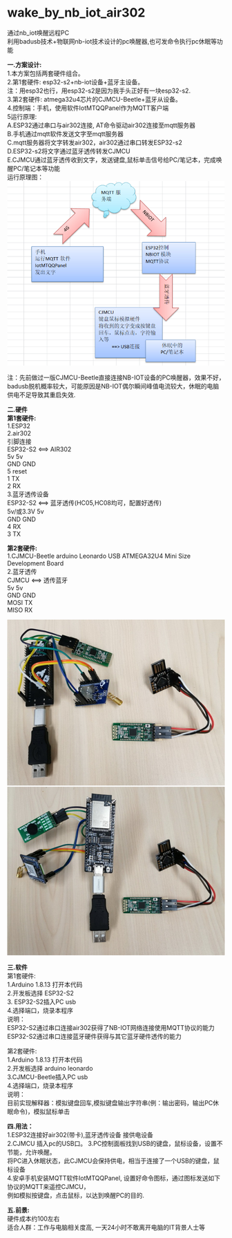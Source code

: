 # wake_by_nb_iot_air302
通过nb_iot唤醒远程PC <br/>
利用badusb技术+物联网nb-iot技术设计的pc唤醒器,也可发命令执行pc休眠等功能<br/>

 <b>一.方案设计:</b><br/>
1.本方案包括两套硬件组合。<br/>
2.第1套硬件: esp32-s2+nb-iot设备+蓝牙主设备。<br/>
  注：用esp32也行，用esp32-s2是因为我手头正好有一块esp32-s2.<br/>
3.第2套硬件: atmega32u4芯片的CJMCU-Beetle+蓝牙从设备。<br/>
4.控制端：手机，使用软件IotMTQQPanel作为MQTT客户端 <br/>
5运行原理:<br/>
  A.ESP32通过串口与air302连接, AT命令驱动air302连接至mqtt服务器<br/>
  B.手机通过mqtt软件发送文字至mqtt服务器<br/>
  C.mqtt服务器将文字转发air302，air302通过串口转发ESP32-s2<br/>
  D.ESP32-s2将文字通过蓝牙透传转发CJMCU<br/>
  E.CJMCU通过蓝牙透传收到文字，发送键盘,鼠标单击信号给PC/笔记本，完成唤醒PC/笔记本等功能<br/>
运行原理图：<br/>
<img src= 'https://github.com/lixy123/nbiot_waker_pc/blob/main/yuanli.JPG?raw=true' /> <br/>

注：先前做过一版CJMCU-Beetle直接连接NB-IOT设备的PC唤醒器，效果不好，badusb脱机概率较大，可能原因是NB-IOT偶尔瞬间峰值电流较大，休眠的电脑供电不足导致其重启失效.<br/>

 <b> 二.硬件</b>  <br/> 
<b>第1套硬件: </b> <br/>
  1.ESP32<br/>
  2.air302<br/>
  引脚连接 <br/>
  ESP32-S2 <==> AIR302 <br/>
  5v         5v <br/>
  GND        GND <br/>
  5          reset <br/>
  1          TX <br/>
  2          RX <br/>
  3.蓝牙透传设备 <br/>
  ESP32-S2 <==> 蓝牙透传(HC05,HC08均可，配置好透传) <br/>
  5v/或3.3V  5v <br/>
  GND        GND <br/>
  4          RX <br/>
  3          TX <br/>
  
<b>第2套硬件: </b> <br/>
  1.CJMCU-Beetle arduino Leonardo USB ATMEGA32U4 Mini Size Development Board <br/>
  2.蓝牙透传 <br/>
  CJMCU <==> 透传蓝牙 <br/>
  5v         5v <br/>
  GND        GND <br/>
  MOSI       TX <br/>
  MISO       RX   <br/>

<img src= 'https://github.com/lixy123/nbiot_waker_pc/blob/main/1.jpg?raw=true' /> 
<img src= 'https://github.com/lixy123/nbiot_waker_pc/blob/main/2.jpg?raw=true' /> 

 <b> 三.软件</b>  <br/>
 第1套硬件: <br/>
  1.Arduino 1.8.13 打开本代码 <br/>
  2.开发板选择 ESP32-S2 <br/>
  3. ESP32-S2插入PC usb <br/>
  4.选择端口，烧录本程序 <br/>
  说明：<br/>
  ESP32-S2通过串口连接air302获得了NB-IOT网络连接使用MQTT协议的能力 <br/>
  ESP32-S2通过串口连接蓝牙硬件获得与其它蓝牙硬件透传的能力 <br/>


 第2套硬件:<br/>
  1.Arduino 1.8.13 打开本代码<br/>
  2.开发板选择 arduino leonardo<br/>
  3.CJMCU-Beetle插入PC usb<br/>
  4.选择端口，烧录本程序<br/>
  说明：<br/>
  目前实现解释器：模拟键盘回车,模拟键盘输出字符串(例：输出密码，输出PC休眠命令)，模拟鼠标单击<br/>
  

 <b> 四.用法：</b> <br/>
  1.ESP32连接好air302(带卡),蓝牙透传设备 接供电设备 <br/>
  2.CJMCU 插入pc的USB口。
  3.PC控制面板找到USB的键盘，鼠标设备，设置不节能，允许唤醒。 <br/> 
    将PC进入休眠状态，此CJMCU会保持供电，相当于连接了一个USB的键盘，鼠标设备 <br/>
  4.安卓手机安装MQTT软件IotMTQQPanel, 设置好命令图标，通过图标发送如下协议的MQTT来遥控CJMCU， <br/>
    例如模拟按键盘，点击鼠标，以达到唤醒PC的目的. <br/>
  

 <b> 五.前景:</b> <br/>
硬件成本约100左右<br/>
适合人群：工作与电脑相关度高, 一天24小时不敢离开电脑的IT背景人士等<br/>





